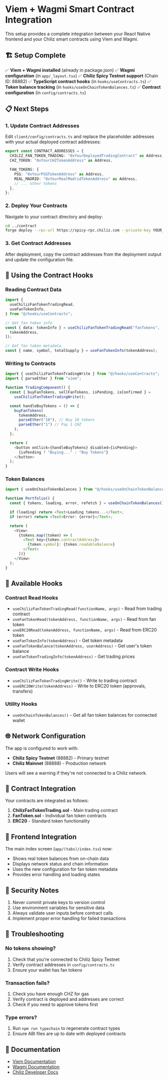# Viem + Wagmi Smart Contract Integration

This setup provides a complete integration between your React Native frontend and your Chiliz smart contracts using Viem and Wagmi.

## 🏗️ Setup Complete

✅ **Viem + Wagmi installed** (already in package.json)
✅ **Wagmi configuration** (in `app/_layout.tsx`)
✅ **Chiliz Spicy Testnet support** (Chain ID: 88882)
✅ **TypeScript contract hooks** (in `hooks/useContracts.ts`)
✅ **Token balance tracking** (in `hooks/useOnChainTokenBalances.ts`)
✅ **Contract configuration** (in `config/contracts.ts`)

## 📋 Next Steps

### 1. Update Contract Addresses

Edit `client/config/contracts.ts` and replace the placeholder addresses with your actual deployed contract addresses:

```typescript
export const CONTRACT_ADDRESSES = {
  CHILIZ_FAN_TOKEN_TRADING: "0xYourDeployedTradingContract" as Address,
  CHZ_TOKEN: "0xYourCHZTokenAddress" as Address,

  FAN_TOKENS: {
    PSG: "0xYourPSGTokenAddress" as Address,
    REAL_MADRID: "0xYourRealMadridTokenAddress" as Address,
    // ... other tokens
  },
};
```

### 2. Deploy Your Contracts

Navigate to your contract directory and deploy:

```bash
cd ../contract
forge deploy --rpc-url https://spicy-rpc.chiliz.com --private-key YOUR_PRIVATE_KEY
```

### 3. Get Contract Addresses

After deployment, copy the contract addresses from the deployment output and update the configuration file.

## 🚀 Using the Contract Hooks

### Reading Contract Data

```typescript
import {
  useChilizFanTokenTradingRead,
  useFanTokenInfo,
} from "@/hooks/useContracts";

// Get fan token info
const { data: tokenInfo } = useChilizFanTokenTradingRead("fanTokens", [
  tokenAddress,
]);

// Get fan token metadata
const { name, symbol, totalSupply } = useFanTokenInfo(tokenAddress);
```

### Writing to Contracts

```typescript
import { useChilizFanTokenTradingWrite } from "@/hooks/useContracts";
import { parseEther } from "viem";

function TradingComponent() {
  const { buyFanTokens, sellFanTokens, isPending, isConfirmed } =
    useChilizFanTokenTradingWrite();

  const handleBuyTokens = () => {
    buyFanTokens(
      tokenAddress,
      parseEther("10"), // Buy 10 tokens
      parseEther("1") // Pay 1 CHZ
    );
  };

  return (
    <button onClick={handleBuyTokens} disabled={isPending}>
      {isPending ? "Buying..." : "Buy Tokens"}
    </button>
  );
}
```

### Token Balances

```typescript
import { useOnChainTokenBalances } from "@/hooks/useOnChainTokenBalances";

function Portfolio() {
  const { tokens, loading, error, refetch } = useOnChainTokenBalances();

  if (loading) return <Text>Loading tokens...</Text>;
  if (error) return <Text>Error: {error}</Text>;

  return (
    <View>
      {tokens.map((token) => (
        <Text key={token.contractAddress}>
          {token.symbol}: {token.readableBalance}
        </Text>
      ))}
    </View>
  );
}
```

## 🔧 Available Hooks

### Contract Read Hooks

- `useChilizFanTokenTradingRead(functionName, args)` - Read from trading contract
- `useFanTokenRead(tokenAddress, functionName, args)` - Read from fan token
- `useERC20Read(tokenAddress, functionName, args)` - Read from ERC20 token
- `useFanTokenInfo(tokenAddress)` - Get token metadata
- `useFanTokenBalance(tokenAddress, userAddress)` - Get user's token balance
- `useFanTokenTradingInfo(tokenAddress)` - Get trading prices

### Contract Write Hooks

- `useChilizFanTokenTradingWrite()` - Write to trading contract
- `useERC20Write(tokenAddress)` - Write to ERC20 token (approvals, transfers)

### Utility Hooks

- `useOnChainTokenBalances()` - Get all fan token balances for connected wallet

## 🌐 Network Configuration

The app is configured to work with:

- **Chiliz Spicy Testnet** (88882) - Primary testnet
- **Chiliz Mainnet** (88888) - Production network

Users will see a warning if they're not connected to a Chiliz network.

## 🔗 Contract Integration

Your contracts are integrated as follows:

1. **ChilizFanTokenTrading.sol** - Main trading contract
2. **FanToken.sol** - Individual fan token contracts
3. **ERC20** - Standard token functionality

## 📱 Frontend Integration

The main index screen (`app/(tabs)/index.tsx`) now:

- Shows real token balances from on-chain data
- Displays network status and chain information
- Uses the new configuration for fan token metadata
- Provides error handling and loading states

## 🔐 Security Notes

1. Never commit private keys to version control
2. Use environment variables for sensitive data
3. Always validate user inputs before contract calls
4. Implement proper error handling for failed transactions

## 🚨 Troubleshooting

### No tokens showing?

1. Check that you're connected to Chiliz Spicy Testnet
2. Verify contract addresses in `config/contracts.ts`
3. Ensure your wallet has fan tokens

### Transaction fails?

1. Check you have enough CHZ for gas
2. Verify contract is deployed and addresses are correct
3. Check if you need to approve tokens first

### Type errors?

1. Run `npm run typechain` to regenerate contract types
2. Ensure ABI files are up to date with deployed contracts

## 📖 Documentation

- [Viem Documentation](https://viem.sh/)
- [Wagmi Documentation](https://wagmi.sh/)
- [Chiliz Developer Docs](https://docs.chiliz.com/)
